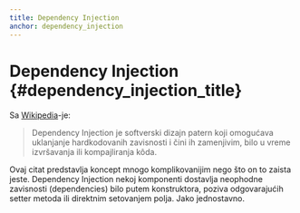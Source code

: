 ```yaml
---
title: Dependency Injection
anchor: dependency_injection
---
```


# Dependency Injection {#dependency_injection_title}

Sa [Wikipedia](http://en.wikipedia.org/wiki/Dependency_injection)-je:

> Dependency Injection je softverski dizajn patern koji omogućava uklanjanje hardkodovanih zavisnosti
> i čini ih zamenjivim, bilo u vreme izvršavanja ili kompajliranja kôda.

Ovaj citat predstavlja koncept mnogo komplikovanijim nego što on to zaista jeste. Dependency Injection
nekoj komponenti dostavlja neophodne zavisnosti (dependencies) bilo putem konstruktora, poziva
odgovarajućih setter metoda ili direktnim setovanjem polja. Jako jednostavno.
